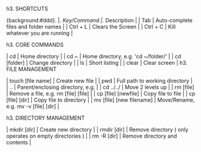 h3. SHORTCUTS

{background:#ddd}. |_. Key/Command |_. Description |
| Tab | Auto-complete files and folder names |
| Ctrl + L | Clears the Screen |
| Ctrl + C | Kill whatever you are running |


h3. CORE COMMANDS

| cd | Home directory |
| cd ~ | Home directory, e.g. 'cd ~/folder/' |
| cd [folder] | Change directory |
| ls | Short listing |
| clear | Clear screen |
h3. FILE MANAGEMENT

| touch [file name] | Create new file |
| pwd | Full path to working directory |
| .. | Parent/enclosing directory, e.g. |
| cd ../../ | Move 2 levels up |
| rm [file] | Remove a file, e.g. rm [file] [file] |
| cp [file] [newfile] | Copy file to file |
| cp [file] [dir] | Copy file to directory |
| mv [file] [new filename] | Move/Rename, e.g. mv -v [file] [dir] |


h3. DIRECTORY MANAGEMENT

| mkdir [dir] | Create new directory |
| rmdir [dir] | Remove directory ( only operates on empty directories ) |
| rm -R [dir] | Remove directory and contents |
